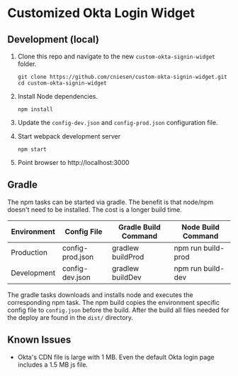 Customized Okta Login Widget
============================

Development (local)
-------------------
1. Clone this repo and navigate to the new `custom-okta-signin-widget` folder.

    ```
    git clone https://github.com/cniesen/custom-okta-signin-widget.git
    cd custom-okta-signin-widget
    ```

2. Install Node dependencies.

    ```
    npm install
    ```

3. Update the `config-dev.json` and `config-prod.json` configuration file.

4. Start webpack development server

    ```
    npm start
    ```

5. Point browser to http://localhost:3000


Gradle
------
The npm tasks can be started via gradle.  The benefit is that node/npm doesn't need to be installed.  The cost is a longer build time.

Environment | Config File      | Gradle Build Command | Node Build Command
------------|------------------|----------------------|-------------------
Production  | config-prod.json | gradlew buildProd    | npm run build-prod
Development | config-dev.json  | gradlew buildDev     | npm run build-dev

The gradle tasks downloads and installs node and executes the corresponding npm task.  The npm build copies the environment
specific config file to `config.json` before the build. After the build all files needed for the deploy are found in the
`dist/` directory.

Known Issues
------------
 
* Okta's CDN file is large with 1 MB. Even the default Okta login page includes a 1.5 MB js file.  